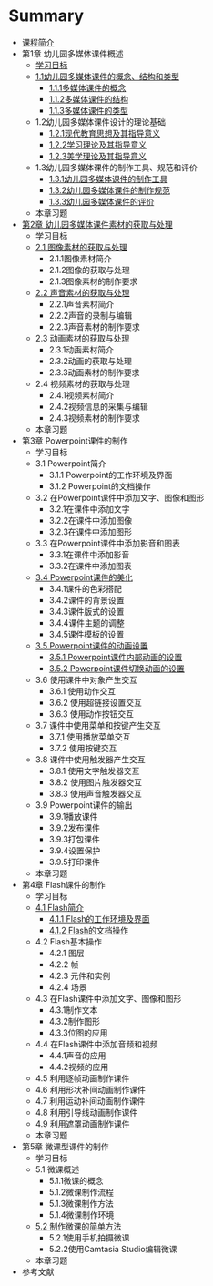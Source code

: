 # Summary

* [课程简介](README.md)
* 第1章  幼儿园多媒体课件概述
  * [学习目标](xue-xi-mu-biao.md)
  * [1.1幼儿园多媒体课件的概念、结构和类型](11you-er-yuan-duo-mei-ti-ke-jian-de-gai-nian-3001-jie-gou-he-lei-xing.md)
    * [1.1.1多媒体课件的概念](111duo-mei-ti-ke-jian-de-gai-nian.md)
    * [1.1.2多媒体课件的结构](112duo-mei-ti-ke-jian-de-jie-gou.md)
    * [1.1.3多媒体课件的类型](113duo-mei-ti-ke-jian-de-lei-xing.md)
  * 1.2幼儿园多媒体课件设计的理论基础
    * [1.2.1现代教育思想及其指导意义](121xian-dai-jiao-yu-si-xiang-ji-qi-zhi-dao-yi-yi.md)
    * [1.2.2学习理论及其指导意义](122xue-xi-li-lun-ji-qi-zhi-dao-yi-yi.md)
    * [1.2.3美学理论及其指导意义](123mei-xue-li-lun-ji-qi-zhi-dao-yi-yi.md)
  * 1.3幼儿园多媒体课件的制作工具、规范和评价
    * [1.3.1幼儿园多媒体课件的制作工具](131you-er-yuan-duo-mei-ti-ke-jian-de-zhi-zuo-gong-ju.md)
    * [1.3.2幼儿园多媒体课件的制作规范](132you-er-yuan-duo-mei-ti-ke-jian-de-zhi-zuo-gui-fan.md)
    * [1.3.3幼儿园多媒体课件的评价](133you-er-yuan-duo-mei-ti-ke-jian-de-ping-jia.md)
  * 本章习题
* [第2章  幼儿园多媒体课件素材的获取与处理](di-2-zhang-you-er-yuan-duo-mei-ti-ke-jian-su-cai-de-huo-qu-yu-chu-li.md)
  * 学习目标
  * [2.1 图像素材的获取与处理](di-2-zhang-you-er-yuan-duo-mei-ti-ke-jian-su-cai-de-huo-qu-yu-chu-li/21-tu-xiang-su-cai-de-huo-qu-yu-chu-li.md)
    * 2.1.1图像素材简介
    * 2.1.2图像的获取与处理
    * 2.1.3图像素材的制作要求
  * [2.2 声音素材的获取与处理](di-2-zhang-you-er-yuan-duo-mei-ti-ke-jian-su-cai-de-huo-qu-yu-chu-li/22-sheng-yin-su-cai-de-huo-qu-yu-chu-li.md)
    * 2.2.1声音素材简介
    * 2.2.2声音的录制与编辑
    * 2.2.3声音素材的制作要求
  * 2.3 动画素材的获取与处理
    * 2.3.1动画素材简介
    * 2.3.2动画的获取与处理
    * 2.3.3动画素材的制作要求
  * 2.4 视频素材的获取与处理
    * 2.4.1视频素材简介
    * 2.4.2视频信息的采集与编辑
    * 2.4.3视频素材的制作要求
  * 本章习题
* 第3章  Powerpoint课件的制作
  * 学习目标
  * 3.1 Powerpoint简介
    * 3.1.1 Powerpoint的工作环境及界面
    * 3.1.2 Powerpoint的文档操作
  * 3.2 在Powerpoint课件中添加文字、图像和图形
    * 3.2.1在课件中添加文字
    * 3.2.2在课件中添加图像
    * 3.2.3在课件中添加图形
  * 3.3 在Powerpoint课件中添加影音和图表
    * 3.3.1在课件中添加影音
    * 3.3.2在课件中添加图表
  * [3.4 Powerpoint课件的美化](34-powerpointke-jian-de-mei-hua.md)
    * 3.4.1课件的色彩搭配
    * 3.4.2课件的背景设置
    * 3.4.3课件版式的设置
    * 3.4.4课件主题的调整
    * 3.4.5课件模板的设置
  * [3.5 Powerpoint课件的动画设置](35-powerpointke-jian-de-dong-hua-she-zhi.md)
    * [3.5.1 Powerpoint课件内部动画的设置](351-powerpointke-jian-nei-bu-dong-hua-de-she-zhi.md)
    * [3.5.2 Powerpoint课件切换动画的设置](352-powerpointke-jian-qie-huan-dong-hua-de-she-zhi.md)
  * 3.6 使用课件中对象产生交互
    * 3.6.1 使用动作交互
    * 3.6.2 使用超链接设置交互
    * 3.6.3 使用动作按钮交互
  * 3.7 课件中使用菜单和按键产生交互
    * 3.7.1 使用播放菜单交互
    * 3.7.2 使用按键交互
  * 3.8 课件中使用触发器产生交互
    * 3.8.1 使用文字触发器交互
    * 3.8.2 使用图片触发器交互
    * 3.8.3 使用声音触发器交互
  * 3.9 Powerpoint课件的输出
    * 3.9.1播放课件
    * 3.9.2发布课件
    * 3.9.3打包课件
    * 3.9.4设置保护
    * 3.9.5打印课件
  * 本章习题
* 第4章  Flash课件的制作
  * 学习目标
  * [4.1 Flash简介](41-flashjian-jie.md)
    * [4.1.1 Flash的工作环境及界面](41-flashjian-jie/411-flashde-gong-zuo-huan-jing-ji-jie-mian.md)
    * [4.1.2 Flash的文档操作](41-flashjian-jie/412-flashde-wen-dang-cao-zuo.md)
  * 4.2 Flash基本操作
    * 4.2.1 图层
    * 4.2.2 帧
    * 4.2.3 元件和实例
    * 4.2.4 场景
  * 4.3 在Flash课件中添加文字、图像和图形
    * 4.3.1制作文本
    * 4.3.2制作图形
    * 4.3.3位图的应用
  * 4.4 在Flash课件中添加音频和视频
    * 4.4.1声音的应用
    * 4.4.2视频的应用
  * 4.5 利用逐帧动画制作课件
  * 4.6 利用形状补间动画制作课件
  * 4.7 利用运动补间动画制作课件
  * 4.8 利用引导线动画制作课件
  * 4.9 利用遮罩动画制作课件
  * 本章习题
* 第5章  微课型课件的制作
  * 学习目标
  * 5.1 微课概述
    * 5.1.1微课的概念
    * 5.1.2微课制作流程
    * 5.1.3微课制作方法
    * 5.1.4微课制作环境
  * [5.2 制作微课的简单方法](52-zhi-zuo-wei-ke-de-jian-dan-fang-fa.md)
    * 5.2.1使用手机拍摄微课
    * 5.2.2使用Camtasia Studio编辑微课
  * 本章习题
* 参考文献

